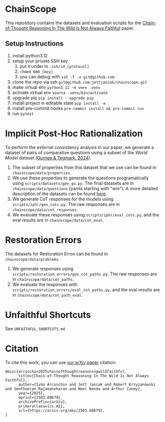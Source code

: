 # ChainScope

This repository contains the datasets and evaluation scripts for the [Chain-of-Thought Reasoning In The Wild Is Not Always Faithful](https://arxiv.org/abs/2503.08679) paper.

## Setup Instructions

1. install python3.12
1. setup your private SSH key
   1. put it under in `.ssh/id_[protocol]`
   1. `chmod 600 [key]`
   1. you can debug with `ssh -T -v git@github.com`
1. clone the repo via ssh `git@github.com:jettjaniak/chainscope.git`
1. make virtual env `python3.12 -m venv .venv`
1. activate virtual env `source .venv/bin/activate`
1. upgrade pip `pip install --upgrade pip`
1. install project in editable state `pip install -e .`
1. install pre-commit hooks `pre-commit install && pre-commit run`
1. run `pytest`

# Implicit Post-Hoc Rationalization

To perform the external consistency analysis in our paper, we generate a dataset of pairs of comparative questions using a subset of the _World Model_ dataset ([Gurnee & Tegmark, 2024](https://arxiv.org/abs/2310.02207)).

1. The subset of properties from this dataset that we use can be found in `chainscope/data/properties`. 
2. We use these properties to generate the questions programatically using `scripts/datasets/gen_qs.py`. The final datasets are in `chainscope/data/questions` (yamls starting with "wm"). A more detailed description of the datasets can be found [here](chainscope/data/questions/datasets.md).
3. We generate CoT responses for the models using `scripts/iphr/gen_cots.py`. The raw responses are in `chainscope/data/cot_responses`.
4.  We evaluate these responses using `scripts/iphr/eval_cots.py`, and the eval results are in `chainscope/data/cot_eval`.

# Restoration Errors

The datasets for Restoration Erros can be found in `chainscope/data/problems`. 
1. We generate responses using `scripts/restoration_errors/gen_cot_paths.py`. The raw responses are in `chainscope/data/cot_paths`. 
2. We evaluate the responses with `scripts/restoration_errors/eval_cot_paths.py`, and the eval results are in `chainscope/data/cot_path_eval`.

# Unfaithful Shortcuts

See `UNFAITHFUL_SHORTCUTS.md`

# Citation

To cite this work, you can use [our arXiv paper](https://arxiv.org/abs/2503.08679) citation:

```
@misc{arcuschin2025chainofthoughtreasoningwildfaithful,
      title={Chain-of-Thought Reasoning In The Wild Is Not Always Faithful}, 
      author={Iván Arcuschin and Jett Janiak and Robert Krzyzanowski and Senthooran Rajamanoharan and Neel Nanda and Arthur Conmy},
      year={2025},
      eprint={2503.08679},
      archivePrefix={arXiv},
      primaryClass={cs.AI},
      url={https://arxiv.org/abs/2503.08679}, 
}
```
